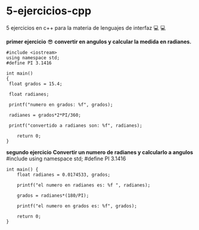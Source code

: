 # 5-ejercicios-cpp
5 ejercicios en c++ para la materia de lenguajes de interfaz :computer: :computer:

**primer ejercicio** :sunglasses:
**convertir en angulos y calcular la medida en radianes.**

```
#include <iostream>
using namespace std;
#define PI 3.1416 

int main() 
{
 float grados = 15.4; 
 
 float radianes;
 
 printf("numero en grados: %f", grados);
 
 radianes = grados*2*PI/360;
 
 printf("convertido a radianes son: %f", radianes); 
 
 	return 0;
}
```


**segundo ejercicio** 
**Convertir un numero de radianes y calcularlo a angulos**
#include <iostream>
using namespace std;
#define PI 3.1416

```
int main() {
    float radianes = 0.0174533, grados;  
    
    printf("el numero en radianes es: %f ", radianes);  
    
    grados = radianes*(180/PI);   
    
    printf("el numero en grados es: %f", grados);
    
	return 0;
}
```
